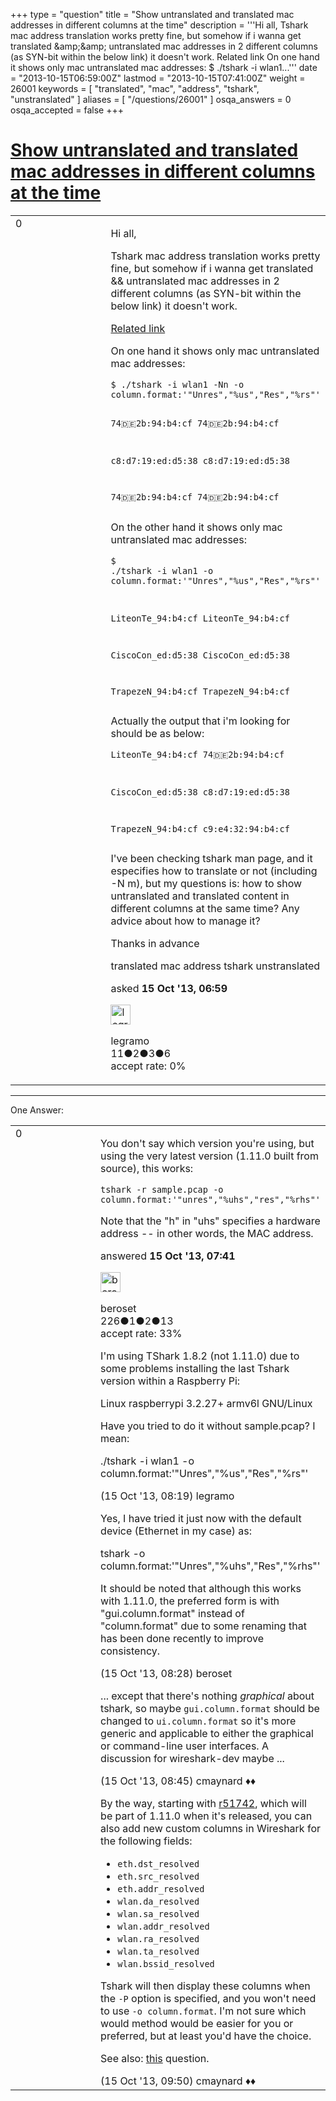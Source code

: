 +++
type = "question"
title = "Show untranslated and translated mac addresses in different columns at the time"
description = '''Hi all,  Tshark mac address translation works pretty fine, but somehow if i wanna get translated &amp;amp;&amp;amp; untranslated mac addresses in 2 different columns (as SYN-bit within the below link) it doesn&#x27;t work. Related link On one hand it shows only mac untranslated mac addresses: $ ./tshark -i wlan1...'''
date = "2013-10-15T06:59:00Z"
lastmod = "2013-10-15T07:41:00Z"
weight = 26001
keywords = [ "translated", "mac", "address", "tshark", "unstranslated" ]
aliases = [ "/questions/26001" ]
osqa_answers = 0
osqa_accepted = false
+++

<div class="headNormal">

# [Show untranslated and translated mac addresses in different columns at the time](/questions/26001/show-untranslated-and-translated-mac-addresses-in-different-columns-at-the-time)

</div>

<div id="main-body">

<div id="askform">

<table id="question-table" style="width:100%;"><colgroup><col style="width: 50%" /><col style="width: 50%" /></colgroup><tbody><tr class="odd"><td style="width: 30px; vertical-align: top"><div class="vote-buttons"><div id="post-26001-score" class="post-score" title="current number of votes">0</div><div id="favorite-count" class="favorite-count"></div></div></td><td><div id="item-right"><div class="question-body"><p>Hi all,</p><p>Tshark mac address translation works pretty fine, but somehow if i wanna get translated &amp;&amp; untranslated mac addresses in 2 different columns (as SYN-bit within the below link) it doesn't work.</p><p><a href="http://ask.wireshark.org/questions/21730/mac-reverse-name-resolution-in-tshark">Related link</a></p><p>On one hand it shows only mac untranslated mac addresses:</p><pre><code>$ ./tshark -i wlan1 -Nn -o column.format:&#39;&quot;Unres&quot;,&quot;%us&quot;,&quot;Res&quot;,&quot;%rs&quot;&#39;

74:de:2b:94:b4:cf 74:de:2b:94:b4:cf

c8:d7:19:ed:d5:38 c8:d7:19:ed:d5:38

74:de:2b:94:b4:cf 74:de:2b:94:b4:cf</code></pre><p>On the other hand it shows only mac untranslated mac addresses:</p><pre><code>$ ./tshark -i wlan1 -o column.format:&#39;&quot;Unres&quot;,&quot;%us&quot;,&quot;Res&quot;,&quot;%rs&quot;&#39;

LiteonTe_94:b4:cf LiteonTe_94:b4:cf

CiscoCon_ed:d5:38 CiscoCon_ed:d5:38

TrapezeN_94:b4:cf TrapezeN_94:b4:cf</code></pre><p>Actually the output that i'm looking for should be as below:</p><pre><code>LiteonTe_94:b4:cf 74:de:2b:94:b4:cf

CiscoCon_ed:d5:38 c8:d7:19:ed:d5:38

TrapezeN_94:b4:cf c9:e4:32:94:b4:cf</code></pre><p>I've been checking tshark man page, and it especifies how to translate or not (including -N m), but my questions is: how to show untranslated and translated content in different columns at the same time? Any advice about how to manage it?</p><p>Thanks in advance</p></div><div id="question-tags" class="tags-container tags">translated mac address tshark unstranslated</div><div id="question-controls" class="post-controls"></div><div class="post-update-info-container"><div class="post-update-info post-update-info-user"><p>asked <strong>15 Oct '13, 06:59</strong></p><img src="https://secure.gravatar.com/avatar/fe34eb5043cdb7fbde263c1a27c39d10?s=32&amp;d=identicon&amp;r=g" class="gravatar" width="32" height="32" alt="legramo&#39;s gravatar image" /><p>legramo<br />
<span class="score" title="11 reputation points">11</span><span title="2 badges"><span class="badge1">●</span><span class="badgecount">2</span></span><span title="3 badges"><span class="silver">●</span><span class="badgecount">3</span></span><span title="6 badges"><span class="bronze">●</span><span class="badgecount">6</span></span><br />
<span class="accept_rate" title="Rate of the user&#39;s accepted answers">accept rate:</span> <span title="legramo has no accepted answers">0%</span></p></div></div><div id="comments-container-26001" class="comments-container"></div><div id="comment-tools-26001" class="comment-tools"></div><div class="clear"></div><div id="comment-26001-form-container" class="comment-form-container"></div><div class="clear"></div></div></td></tr></tbody></table>

------------------------------------------------------------------------

<div class="tabBar">

<span id="sort-top"></span>

<div class="headQuestions">

One Answer:

</div>

</div>

<span id="26007"></span>

<div id="answer-container-26007" class="answer">

<table style="width:100%;"><colgroup><col style="width: 50%" /><col style="width: 50%" /></colgroup><tbody><tr class="odd"><td style="width: 30px; vertical-align: top"><div class="vote-buttons"><div id="post-26007-score" class="post-score" title="current number of votes">0</div></div></td><td><div class="item-right"><div class="answer-body"><p>You don't say which version you're using, but using the very latest version (1.11.0 built from source), this works:</p><pre><code>tshark -r sample.pcap -o column.format:&#39;&quot;unres&quot;,&quot;%uhs&quot;,&quot;res&quot;,&quot;%rhs&quot;&#39;</code></pre><p>Note that the "h" in "uhs" specifies a hardware address -- in other words, the MAC address.</p></div><div class="answer-controls post-controls"></div><div class="post-update-info-container"><div class="post-update-info post-update-info-user"><p>answered <strong>15 Oct '13, 07:41</strong></p><img src="https://secure.gravatar.com/avatar/6f579677517345ebea1cfef9e9e88f0c?s=32&amp;d=identicon&amp;r=g" class="gravatar" width="32" height="32" alt="beroset&#39;s gravatar image" /><p>beroset<br />
<span class="score" title="226 reputation points">226</span><span title="1 badges"><span class="badge1">●</span><span class="badgecount">1</span></span><span title="2 badges"><span class="silver">●</span><span class="badgecount">2</span></span><span title="13 badges"><span class="bronze">●</span><span class="badgecount">13</span></span><br />
<span class="accept_rate" title="Rate of the user&#39;s accepted answers">accept rate:</span> <span title="beroset has 4 accepted answers">33%</span></p></div></div><div id="comments-container-26007" class="comments-container"><span id="26009"></span><div id="comment-26009" class="comment"><div id="post-26009-score" class="comment-score"></div><div class="comment-text"><p>I'm using TShark 1.8.2 (not 1.11.0) due to some problems installing the last Tshark version within a Raspberry Pi:</p><p>Linux raspberrypi 3.2.27+ armv6l GNU/Linux</p><p>Have you tried to do it without sample.pcap? I mean:</p><p>./tshark -i wlan1 -o column.format:'"Unres","%us","Res","%rs"'</p></div><div id="comment-26009-info" class="comment-info"><span class="comment-age">(15 Oct '13, 08:19)</span> legramo</div></div><span id="26011"></span><div id="comment-26011" class="comment"><div id="post-26011-score" class="comment-score"></div><div class="comment-text"><p>Yes, I have tried it just now with the default device (Ethernet in my case) as:</p><p>tshark -o column.format:'"Unres","%uhs","Res","%rhs"'</p><p>It should be noted that although this works with 1.11.0, the preferred form is with "gui.column.format" instead of "column.format" due to some renaming that has been done recently to improve consistency.</p></div><div id="comment-26011-info" class="comment-info"><span class="comment-age">(15 Oct '13, 08:28)</span> beroset</div></div><span id="26012"></span><div id="comment-26012" class="comment"><div id="post-26012-score" class="comment-score"></div><div class="comment-text"><p>... except that there's nothing <em>graphical</em> about tshark, so maybe <code>gui.column.format</code> should be changed to <code>ui.column.format</code> so it's more generic and applicable to either the graphical or command-line user interfaces. A discussion for wireshark-dev maybe ...</p></div><div id="comment-26012-info" class="comment-info"><span class="comment-age">(15 Oct '13, 08:45)</span> cmaynard ♦♦</div></div><span id="26013"></span><div id="comment-26013" class="comment"><div id="post-26013-score" class="comment-score"></div><div class="comment-text"><p>By the way, starting with <a href="http://anonsvn.wireshark.org/viewvc?revision=51742&amp;view=revision">r51742</a>, which will be part of 1.11.0 when it's released, you can also add new custom columns in Wireshark for the following fields:</p><ul><li><code>eth.dst_resolved</code></li><li><code>eth.src_resolved</code></li><li><code>eth.addr_resolved</code></li><li><code>wlan.da_resolved</code></li><li><code>wlan.sa_resolved</code></li><li><code>wlan.addr_resolved</code></li><li><code>wlan.ra_resolved</code></li><li><code>wlan.ta_resolved</code></li><li><code>wlan.bssid_resolved</code></li></ul><p>Tshark will then display these columns when the <code>-P</code> option is specified, and you won't need to use <code>-o column.format</code>. I'm not sure which would method would be easier for you or preferred, but at least you'd have the choice.</p><p>See also: <a href="http://ask.wireshark.org/questions/24314/possible-to-use-the-mac-info-in-the-wireshark-manuf-file-as-part-of-display-filter">this</a> question.</p></div><div id="comment-26013-info" class="comment-info"><span class="comment-age">(15 Oct '13, 09:50)</span> cmaynard ♦♦</div></div></div><div id="comment-tools-26007" class="comment-tools"></div><div class="clear"></div><div id="comment-26007-form-container" class="comment-form-container"></div><div class="clear"></div></div></td></tr></tbody></table>

</div>

<div class="paginator-container-left">

</div>

</div>

</div>

